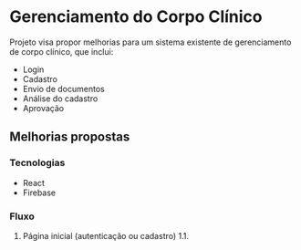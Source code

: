 # Gerenciamento do Corpo Clínico

Projeto visa propor melhorias para um sistema existente de gerenciamento de corpo clínico, que inclui:
- Login
- Cadastro
- Envio de documentos
- Análise do cadastro
- Aprovação

## Melhorias propostas

### Tecnologias

- React
- Firebase

### Fluxo

1. Página inicial (autenticação ou cadastro)
1.1.